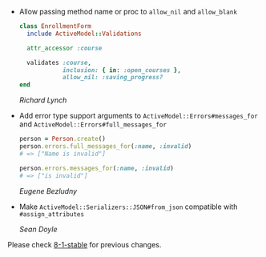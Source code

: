 *   Allow passing method name or proc to `allow_nil` and `allow_blank`

    ```ruby
    class EnrollmentForm
      include ActiveModel::Validations

      attr_accessor :course

      validates :course,
                inclusion: { in: :open_courses },
                allow_nil: :saving_progress?
    end
    ```

    *Richard Lynch*

*   Add error type support arguments to `ActiveModel::Errors#messages_for` and `ActiveModel::Errors#full_messages_for`

    ```ruby
    person = Person.create()
    person.errors.full_messages_for(:name, :invalid)
    # => ["Name is invalid"]

    person.errors.messages_for(:name, :invalid)
    # => ["is invalid"]
    ```

    *Eugene Bezludny*

*   Make `ActiveModel::Serializers::JSON#from_json` compatible with `#assign_attributes`

    *Sean Doyle*

Please check [8-1-stable](https://github.com/rails/rails/blob/8-1-stable/activemodel/CHANGELOG.md) for previous changes.
